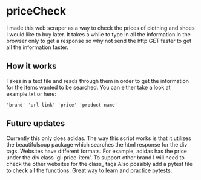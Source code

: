 # priceCheck

I made this web scraper as a way to check the prices of clothing and shoes I would like to buy later.
It takes a while to type in all the information in the browser only to get a response so why not send the http GET faster to get all the information faster. 

## How it works
Takes in a text file and reads through them in order to get the information for the items wanted to be searched. You can either take a look at example.txt or here:
```
'brand' 'url link' 'price' 'product name'
```

## Future updates
Currently this only does adidas. 
The way this script works is that it utilizes the beautifulsoup package which searches the html response for the div tags.
Websites have different formats.
For example, adidas has the price under the div class 'gl-price-item'. 
To support other brand I will need to check the other websites for the class_ tags
Also possibly add a pytest file to check all the functions.
Great way to learn and practice pytests.
